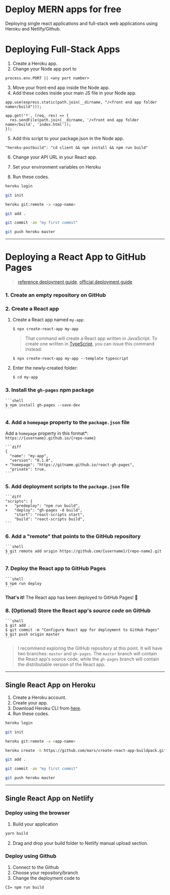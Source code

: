 # Deploy MERN apps for free
Deploying single react applications and full-stack web applications using Heroku and Netlify/Github.

# Deploying Full-Stack Apps

1) Create a Heroku app.
2) Change your Node app port to
```
process.env.PORT || <any port number>
```
3) Move your front-end app inside the Node app.
4) Add these codes inside your main JS file in your Node app.
```
app.use(express.static(path.join(__dirname, "/<front end app folder name>/build")));

app.get('*', (req, res) => {
  res.sendFile(path.join(__dirname, '/<front end app folder name>/build', 'index.html'));
});
```

5) Add this script to your package.json in the Node app.

```
"heroku-postbuild": "cd client && npm install && npm run build"
```

6) Change your API URL in your React app.

7) Set your environment variables on Heroku

8) Run these codes.
```bash
heroku login
```
```bash
git init
```
```bash
heroku git:remote -a <app-name>
```
```bash
git add .
```
```bash
git commit -am "my first commit"
```
```bash
git push heroku master
```
---
# Deploying a React App to GitHub Pages

> [reference deployment guide](https://github.com/gitname/react-gh-pages),
> [official deployment guide](https://create-react-app.dev/docs/deployment/#github-pages)


### 1. Create an **empty** repository on GitHub

### 2. Create a React app

1. Create a React app named `my-app`:
  
    ```shell
    $ npx create-react-app my-app
    ```

    > That command will create a React app written in JavaScript. To create one written in [TypeScript](https://create-react-app.dev/docs/adding-typescript/#installation), you can issue this command instead:
     ```shell
     $ npx create-react-app my-app --template typescript
     ```
    
2. Enter the newly-created folder:
  
    ```shell
    $ cd my-app
    ```


### 3. Install the `gh-pages` npm package

 
    ```shell
    $ npm install gh-pages --save-dev
    ```


### 4. Add a `homepage` property to the `package.json` file


 Add a `homepage` property in this format\*: `https://{username}.github.io/{repo-name}`

    ```diff
    {
      "name": "my-app",
      "version": "0.1.0",
    + "homepage": "https://gitname.github.io/react-gh-pages",
      "private": true,
    ```


### 5. Add deployment scripts to the `package.json` file


    ```diff
    "scripts": {
    +   "predeploy": "npm run build",
    +   "deploy": "gh-pages -d build",
        "start": "react-scripts start",
        "build": "react-scripts build",
    ```


### 6. Add a "remote" that points to the GitHub repository

    
    ```shell
    $ git remote add origin https://github.com/{username}/{repo-name}.git
    ```


### 7. Deploy the React app to GitHub Pages

    ```shell
    $ npm run deploy
    ```


**That's it!** The React app has been deployed to GitHub Pages! :rocket:
    

### 8. (Optional) Store the React app's _source code_ on GitHub


    ```shell
    $ git add .
    $ git commit -m "Configure React app for deployment to GitHub Pages"
    $ git push origin master
    ```

> I recommend exploring the GitHub repository at this point. It will have two branches: `master` and `gh-pages`. The `master` branch will contain the React app's source code, while the `gh-pages` branch will contain the distributable version of the React app.

----
## Single React App on Heroku

1) Create a Heroku account.
2) Create your app.
3) Download Heroku CLI from [here](https://devcenter.heroku.com/articles/heroku-cli#download-and-install).
4) Run these codes.
```bash
heroku login
```
```bash
git init
```
```bash
heroku git:remote -a <app-name>
```
```bash
heroku create -b https://github.com/mars/create-react-app-buildpack.git
```
```bash
git add .
```
```bash
git commit -am "my first commit"
```
```bash
git push heroku master
```
----
## Single React App on Netlify

### Deploy using the browser

1) Build your application
```bash
yarn build
```
2) Drag and drop your build folder to Netlify manual upload section.

### Deploy using Github

1) Connect to the Github
2) Choose your repository/branch
3) Change the deployment code to
```
CI= npm run build
```
